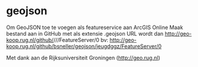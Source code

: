 # geojson
Om GeoJSON toe te voegen als featureservice aan ArcGIS Online
Maak bestand aan in GitHub met als extensie .geojson
URL wordt dan http://geo-koop.rug.nl/github/<usernaam>/<repository>/<filenaam zonder extensie>/FeatureServer/0
bv: http://geo-koop.rug.nl/github/bsneller/geojson/jeugdggz/FeatureServer/0

Met dank aan de Rijksuniversiteit Groningen (http://geo.rug.nl)
